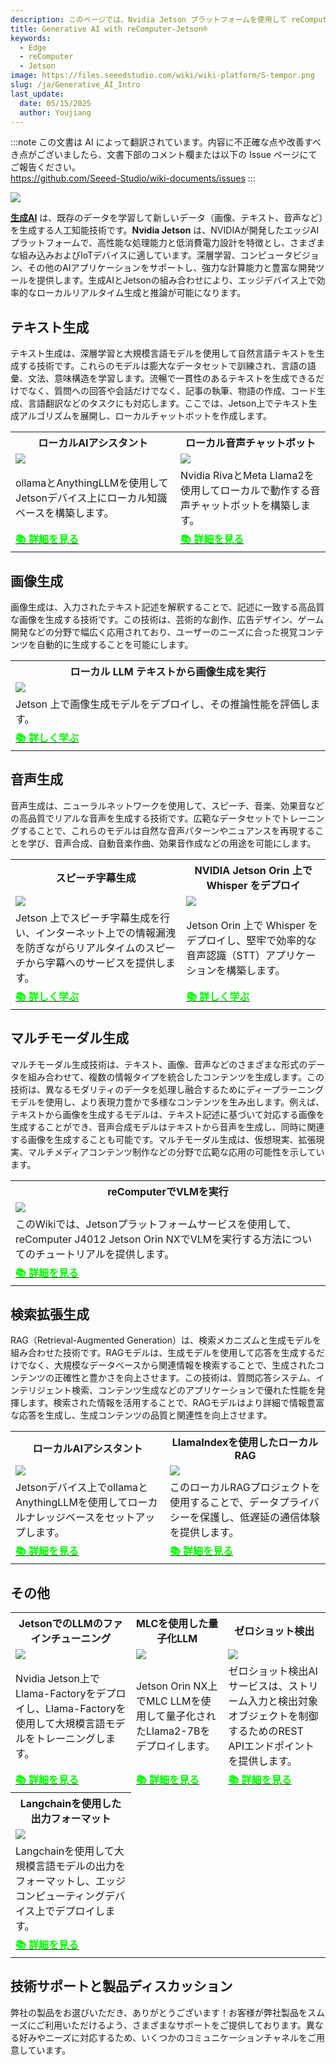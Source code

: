 ```yaml
---
description: このページでは、Nvidia Jetson プラットフォームを使用して reComputer デバイス上で生成AI技術を展開する方法を紹介します。これには、テキスト生成、画像生成、音声生成、マルチモーダル生成、および検索強化生成が含まれます。各技術のアプリケーションシナリオ、技術的特徴、および関連リソースリンクを詳述し、開発者に包括的な参考資料と技術サポート情報を提供します。
title: Generative AI with reComputer-Jetson®
keywords:
  - Edge
  - reComputer 
  - Jetson
image: https://files.seeedstudio.com/wiki/wiki-platform/S-tempor.png
slug: /ja/Generative_AI_Intro
last_update:
  date: 05/15/2025
  author: Youjiang
---
```

:::note
この文書は AI によって翻訳されています。内容に不正確な点や改善すべき点がございましたら、文書下部のコメント欄または以下の Issue ページにてご報告ください。  
https://github.com/Seeed-Studio/wiki-documents/issues
:::

<div style={{textAlign:'center'}}>
    <a href="https://github.com/Seeed-Projects/jetson-examples">
        <img src="https://files.seeedstudio.com/wiki/reComputer/deploy-genai-on-jetson.png" style={{width:800, height:'auto'}}/>
    </a>
</div>

[**生成AI**](https://www.seeedstudio.com/edge-ai/generative-ai) は、既存のデータを学習して新しいデータ（画像、テキスト、音声など）を生成する人工知能技術です。**Nvidia Jetson** は、NVIDIAが開発したエッジAIプラットフォームで、高性能な処理能力と低消費電力設計を特徴とし、さまざまな組み込みおよびIoTデバイスに適しています。深層学習、コンピュータビジョン、その他のAIアプリケーションをサポートし、強力な計算能力と豊富な開発ツールを提供します。生成AIとJetsonの組み合わせにより、エッジデバイス上で効率的なローカルリアルタイム生成と推論が可能になります。

## テキスト生成

テキスト生成は、深層学習と大規模言語モデルを使用して自然言語テキストを生成する技術です。これらのモデルは膨大なデータセットで訓練され、言語の語彙、文法、意味構造を学習します。流暢で一貫性のあるテキストを生成できるだけでなく、質問への回答や会話だけでなく、記事の執筆、物語の作成、コード生成、言語翻訳などのタスクにも対応します。ここでは、Jetson上でテキスト生成アルゴリズムを展開し、ローカルチャットボットを作成します。

<div class="table-center">
    <table class="table-nobg">
        <tr class="table-trnobg">
            <th class="table-trnobg"><font size={"4"}>ローカルAIアシスタント</font></th>
            <th class="table-trnobg"><font size={"4"}>ローカル音声チャットボット</font></th>
        </tr>
        <tr class="table-trnobg"></tr>
        <tr class="table-trnobg">
            <td class="table-trnobg">
                <div style={{textAlign:'center'}}>
                    <img src="https://files.seeedstudio.com/wiki/reComputer/Application/local-ai-assistant/ai-assistant.png" style={{width:300, height:'auto'}}/>
                </div>
            </td>
            <td class="table-trnobg">
                <div style={{textAlign:'center'}}>
                    <img src="https://files.seeedstudio.com/wiki/reComputer/Application/Local_Voice_Chatbot/workflow.png" style={{width:300, height:'auto'}}/>
                </div>
            </td>
        </tr>
        <tr class="table-trnobg"></tr>
        <tr class="table-trnobg">
            <td className="table-trnobg" style={{ textAlign: 'justify', width: '300px' }}><font size={"2"}>ollamaとAnythingLLMを使用してJetsonデバイス上にローカル知識ベースを構築します。</font></td>
            <td className="table-trnobg" style={{ textAlign: 'justify', width: '300px' }}><font size={"2"}>Nvidia RivaとMeta Llama2を使用してローカルで動作する音声チャットボットを構築します。</font></td>
        </tr>
        <tr class="table-trnobg"></tr>
        <tr class="table-trnobg">
            <td class="table-trnobg"><div class="get_one_now_container" style={{textAlign: 'center'}}><a class="get_one_now_item" href="https://wiki.seeedstudio.com/ja/local_ai_ssistant/"><strong><span><font color={'FFFFFF'} size={"4"}>📚 詳細を見る</font></span></strong></a></div></td>
            <td class="table-trnobg"><div class="get_one_now_container" style={{textAlign: 'center'}}><a class="get_one_now_item" href="https://wiki.seeedstudio.com/ja/Local_Voice_Chatbot/"><strong><span><font color={'FFFFFF'} size={"4"}>📚 詳細を見る</font></span></strong></a></div></td>
        </tr>
    </table>
</div>

## 画像生成

画像生成は、入力されたテキスト記述を解釈することで、記述に一致する高品質な画像を生成する技術です。この技術は、芸術的な創作、広告デザイン、ゲーム開発などの分野で幅広く応用されており、ユーザーのニーズに合った視覚コンテンツを自動的に生成することを可能にします。

<div class="table-center">
    <table class="table-nobg">
        <tr class="table-trnobg">
            <th class="table-trnobg"><font size={"4"}>ローカル LLM テキストから画像生成を実行</font></th>
        </tr>
        <tr class="table-trnobg"></tr>
        <tr class="table-trnobg">
            <td class="table-trnobg">
                <div style={{textAlign:'center'}}>
                    <img src="https://files.seeedstudio.com/wiki/wiki-ranger/Contributions/Nvidia_Jetson_recomputer_LLM_texto-to-image/28_dreamshaperxl_image_result.png" style={{width:300, height:'300'}}/>
                </div>
            </td>
        </tr>
        <tr class="table-trnobg"></tr>
        <tr class="table-trnobg">
            <td className="table-trnobg" style={{ textAlign: 'justify', width: '300px' }}><font size={"2"}> Jetson 上で画像生成モデルをデプロイし、その推論性能を評価します。</font></td>
        </tr>
        <tr class="table-trnobg"></tr>
        <tr class="table-trnobg">
            <td class="table-trnobg">
                <div class="get_one_now_container" style={{textAlign: 'center'}}>
                    <a class="get_one_now_item" href="https://wiki.seeedstudio.com/ja/How_to_run_local_llm_text_to_image_on_reComputer/"><strong><span><font color={'FFFFFF'} size={"4"}>📚 詳しく学ぶ</font></span></strong></a>
                </div>
            </td>
        </tr>
    </table>
</div>

## 音声生成

音声生成は、ニューラルネットワークを使用して、スピーチ、音楽、効果音などの高品質でリアルな音声を生成する技術です。広範なデータセットでトレーニングすることで、これらのモデルは自然な音声パターンやニュアンスを再現することを学び、音声合成、自動音楽作曲、効果音作成などの用途を可能にします。

<div class="table-center">
    <table class="table-nobg">
        <tr class="table-trnobg">
            <th class="table-trnobg"><font size={"4"}>スピーチ字幕生成</font></th>
            <th class="table-trnobg"><font size={"4"}>NVIDIA Jetson Orin 上で Whisper をデプロイ</font></th>
        </tr>
        <tr class="table-trnobg"></tr>
        <tr class="table-trnobg">
            <td class="table-trnobg">
                <div style={{textAlign:'center'}}>
                    <img src="https://files.seeedstudio.com/wiki/reComputer-Jetson/A608/recoder.gif" style={{width:300, height:'auto'}}/>
                </div>
            </td>
            <td class="table-trnobg">
                <div style={{textAlign:'center'}}>
                    <img src="https://files.seeedstudio.com/wiki/reComputer-Jetson/A608/Real-Time-Whisper.gif" style={{width:300, height:'300'}}/>
                </div>
            </td>
        </tr>
        <tr class="table-trnobg"></tr>
        <tr class="table-trnobg">
            <td className="table-trnobg" style={{ textAlign: 'justify', width: '300px'}}><font size={"2"}> Jetson 上でスピーチ字幕生成を行い、インターネット上での情報漏洩を防ぎながらリアルタイムのスピーチから字幕へのサービスを提供します。</font></td>
            <td className="table-trnobg" style={{ textAlign: 'justify', width: '300px' }}><font size={"2"}> Jetson Orin 上で Whisper をデプロイし、堅牢で効率的な音声認識（STT）アプリケーションを構築します。</font></td>
        </tr>
        <tr class="table-trnobg"></tr>
        <tr class="table-trnobg">
            <td class="table-trnobg"><div class="get_one_now_container" style={{textAlign: 'center'}}><a class="get_one_now_item" href="https://wiki.seeedstudio.com/ja/Real%20Time%20Subtitle%20Recoder%20on%20Nvidia%20Jetson/"><strong><span><font color={'FFFFFF'} size={"4"}>📚 詳しく学ぶ</font></span></strong></a></div></td>
            <td class="table-trnobg">
                <div class="get_one_now_container" style={{textAlign: 'center'}}>
                    <a class="get_one_now_item" href="https://wiki.seeedstudio.com/ja/Edge/NVIDIA_Jetson/Application/Generative_AI/Whisper_on_Jetson_for_Real_Time_Speech_to_Text/"><strong><span><font color={'FFFFFF'} size={"4"}>📚 詳しく学ぶ</font></span></strong></a>
                </div>
            </td>
        </tr>
    </table>
</div>

## マルチモーダル生成

マルチモーダル生成技術は、テキスト、画像、音声などのさまざまな形式のデータを組み合わせて、複数の情報タイプを統合したコンテンツを生成します。この技術は、異なるモダリティのデータを処理し融合するためにディープラーニングモデルを使用し、より表現力豊かで多様なコンテンツを生み出します。例えば、テキストから画像を生成するモデルは、テキスト記述に基づいて対応する画像を生成することができ、音声合成モデルはテキストから音声を生成し、同時に関連する画像を生成することも可能です。マルチモーダル生成は、仮想現実、拡張現実、マルチメディアコンテンツ制作などの分野で広範な応用の可能性を示しています。

<div class="table-center">
    <table class="table-nobg">
        <tr class="table-trnobg">
            <th class="table-trnobg">
                <font size={"4"}>reComputerでVLMを実行</font>
            </th>
        </tr>
        <tr class="table-trnobg"></tr>
        <tr class="table-trnobg">
            <td class="table-trnobg">
                <div style={{textAlign:'center'}}>
                    <img src="https://files.seeedstudio.com/wiki/reComputer/Application/vlm/vlmgif.gif" style={{width:300, height:'auto'}}/>
                </div>
            </td>
        </tr>
        <tr class="table-trnobg"></tr>
        <tr class="table-trnobg">
            <td className="table-trnobg" style={{ textAlign: 'justify', width: '300px'}}>
                <font size={"2"}> このWikiでは、Jetsonプラットフォームサービスを使用して、reComputer J4012 Jetson Orin NXでVLMを実行する方法についてのチュートリアルを提供します。 </font>
            </td>
        </tr>
        <tr class="table-trnobg"></tr>
        <tr class="table-trnobg">
            <td class="table-trnobg">
                <div class="get_one_now_container" style={{textAlign: 'center'}}>
                    <a class="get_one_now_item" href="https://wiki.seeedstudio.com/ja/run_vlm_on_recomputer/">
                        <strong>
                            <span>
                                <font color={'FFFFFF'} size={"4"}>📚 詳細を見る</font>
                            </span>
                        </strong>
                    </a>
                </div>
            </td>
        </tr>
    </table>
</div>

## 検索拡張生成

RAG（Retrieval-Augmented Generation）は、検索メカニズムと生成モデルを組み合わせた技術です。RAGモデルは、生成モデルを使用して応答を生成するだけでなく、大規模なデータベースから関連情報を検索することで、生成されたコンテンツの正確性と豊かさを向上させます。この技術は、質問応答システム、インテリジェント検索、コンテンツ生成などのアプリケーションで優れた性能を発揮します。検索された情報を活用することで、RAGモデルはより詳細で情報豊富な応答を生成し、生成コンテンツの品質と関連性を向上させます。

<div class="table-center">
    <table class="table-nobg">
        <tr class="table-trnobg">
            <th class="table-trnobg">
                <font size={"4"}>ローカルAIアシスタント</font>
            </th>
            <th class="table-trnobg">
                <font size={"4"}>LlamaIndexを使用したローカルRAG</font>
            </th>
        </tr>
        <tr class="table-trnobg"></tr>
        <tr class="table-trnobg">
            <td class="table-trnobg">
                <div style={{textAlign:'center'}}>
                    <img src="https://files.seeedstudio.com/wiki/reComputer/Application/local-ai-assistant/ai-assistant.png" style={{width:300, height:'auto'}}/>
                </div>
            </td>
            <td class="table-trnobg">
                <div style={{textAlign:'center'}}>
                    <img src="https://files.seeedstudio.com/wiki/reComputer-Jetson/A608/RAG-MLC-Jetson.gif" style={{width:300, height:'auto'}}/>
                </div>
            </td>
        </tr>
        <tr class="table-trnobg"></tr>
        <tr class="table-trnobg">
            <td className="table-trnobg" style={{ textAlign: 'justify', width: '300px'}}>
                <font size={"2"}> Jetsonデバイス上でollamaとAnythingLLMを使用してローカルナレッジベースをセットアップします。 </font>
            </td>
            <td className="table-trnobg" style={{ textAlign: 'justify', width: '300px'}}>
                <font size={"2"}> このローカルRAGプロジェクトを使用することで、データプライバシーを保護し、低遅延の通信体験を提供します。 </font>
            </td>
        </tr>
        <tr class="table-trnobg"></tr>
        <tr class="table-trnobg">
            <td class="table-trnobg">
                <div class="get_one_now_container" style={{textAlign: 'center'}}>
                    <a class="get_one_now_item" href="https://wiki.seeedstudio.com/ja/local_ai_ssistant/">
                        <strong>
                            <span>
                                <font color={'FFFFFF'} size={"4"}>📚 詳細を見る</font>
                            </span>
                        </strong>
                    </a>
                </div>
            </td>
            <td class="table-trnobg">
                <div class="get_one_now_container" style={{textAlign: 'center'}}>
                    <a class="get_one_now_item" href="https://wiki.seeedstudio.com/ja/Local_RAG_based_on_Jetson_with_LlamaIndex/">
                        <strong>
                            <span>
                                <font color={'FFFFFF'} size={"4"}>📚 詳細を見る</font>
                            </span>
                        </strong>
                    </a>
                </div>
            </td>
        </tr>
    </table>
</div>

## その他

<div class="table-center">
    <table class="table-nobg">
        <tr class="table-trnobg">
            <th class="table-trnobg">
                <font size={"4"}>JetsonでのLLMのファインチューニング</font>
            </th>
            <th class="table-trnobg">
                <font size={"4"}>MLCを使用した量子化LLM</font>
            </th>
            <th class="table-trnobg">
                <font size={"4"}>ゼロショット検出</font>
            </th>
        </tr>
        <tr class="table-trnobg"></tr>
        <tr class="table-trnobg">
            <td class="table-trnobg">
                <div style={{textAlign:'center'}}>
                    <img src="https://files.seeedstudio.com/wiki/reComputer-Jetson/Llama-Factory/run.gif" style={{width:300, height:'auto'}}/>
                </div>
            </td>
            <td class="table-trnobg">
                <div style={{textAlign:'center'}}>
                    <img src="https://files.seeedstudio.com/wiki/reComputer-Jetson/A608/MLC_LLM.gif" style={{width:300, height:'auto'}}/>
                </div>
            </td>
            <td class="table-trnobg">
                <div style={{textAlign:'center'}}>
                    <img src="https://files.seeedstudio.com/wiki/reComputer/Application/zero_shot_detection/fig1.gif" style={{width:300, height:'auto'}}/>
                </div>
            </td>
        </tr>
        <tr class="table-trnobg"></tr>
        <tr class="table-trnobg">
            <td className="table-trnobg" style={{ textAlign: 'justify', width: '300px'}}>
                <font size={"2"}> Nvidia Jetson上でLlama-Factoryをデプロイし、Llama-Factoryを使用して大規模言語モデルをトレーニングします。 </font>
            </td>
            <td className="table-trnobg" style={{ textAlign: 'justify', width: '300px'}}>
                <font size={"2"}> Jetson Orin NX上でMLC LLMを使用して量子化されたLlama2-7Bをデプロイします。 </font>
            </td>
            <td className="table-trnobg" style={{ textAlign: 'justify', width: '300px'}}>
                <font size={"2"}> ゼロショット検出AIサービスは、ストリーム入力と検出対象オブジェクトを制御するためのREST APIエンドポイントを提供します。 </font>
            </td>
        </tr>
        <tr class="table-trnobg"></tr>
        <tr class="table-trnobg">
            <td class="table-trnobg">
                <div class="get_one_now_container" style={{textAlign: 'center'}}>
                    <a class="get_one_now_item" href="https://wiki.seeedstudio.com/ja/Finetune_LLM_on_Jetson/">
                        <strong>
                            <span>
                                <font color={'FFFFFF'} size={"4"}>📚 詳細を見る</font>
                            </span>
                        </strong>
                    </a>
                </div>
            </td>
            <td class="table-trnobg">
                <div class="get_one_now_container" style={{textAlign: 'center'}}>
                    <a class="get_one_now_item" href="https://wiki.seeedstudio.com/ja/Quantized_Llama2_7B_with_MLC_LLM_on_Jetson/">
                        <strong>
                            <span>
                                <font color={'FFFFFF'} size={"4"}>📚 詳細を見る</font>
                            </span>
                        </strong>
                    </a>
                </div>
            </td>
            <td class="table-trnobg">
                <div class="get_one_now_container" style={{textAlign: 'center'}}>
                    <a class="get_one_now_item" href="https://wiki.seeedstudio.com/ja/run_zero_shot_detection_on_recomputer/">
                        <strong>
                            <span>
                                <font color={'FFFFFF'} size={"4"}>📚 詳細を見る</font>
                            </span>
                        </strong>
                    </a>
                </div>
            </td>
        </tr>
        <tr class="table-trnobg"></tr>
        <tr class="table-trnobg">
            <th class="table-trnobg">
                <font size={"4"}>Langchainを使用した出力フォーマット</font>
            </th>    
        </tr>
        <tr class="table-trnobg"></tr>
        <tr class="table-trnobg">
            <td class="table-trnobg">
                <div style={{textAlign:'center'}}>
                    <img src="https://files.seeedstudio.com/wiki/reComputer/Application/Format_LLM_Opt/format_llm_opt.gif" style={{width:300, height:'auto'}}/>
                </div>
            </td>
        </tr>
        <tr class="table-trnobg"></tr>
        <tr class="table-trnobg">
            <td className="table-trnobg" style={{ textAlign: 'justify', width: '300px'}}>
                <font size={"2"}> Langchainを使用して大規模言語モデルの出力をフォーマットし、エッジコンピューティングデバイス上でデプロイします。 </font>
            </td>
        </tr>
        <tr class="table-trnobg"></tr>
        <tr class="table-trnobg">
            <td class="table-trnobg">
                <div class="get_one_now_container" style={{textAlign: 'center'}}>
                    <a class="get_one_now_item" href="https://wiki.seeedstudio.com/ja/How_to_Format_the_Output_of_LLM_Using_Langchain_on_Jetson/">
                        <strong>
                            <span>
                                <font color={'FFFFFF'} size={"4"}>📚 詳細を見る</font>
                            </span>
                        </strong>
                    </a>
                </div>
            </td>
        </tr>
    </table>
</div>

## 技術サポートと製品ディスカッション

弊社の製品をお選びいただき、ありがとうございます！お客様が弊社製品をスムーズにご利用いただけるよう、さまざまなサポートをご提供しております。異なる好みやニーズに対応するため、いくつかのコミュニケーションチャネルをご用意しています。

<div class="button_tech_support_container">
    <a href="https://forum.seeedstudio.com/" class="button_forum"></a> 
    <a href="https://www.seeedstudio.com/contacts" class="button_email"></a>
</div>

<div class="button_tech_support_container">
    <a href="https://discord.gg/eWkprNDMU7" class="button_discord"></a> 
    <a href="https://github.com/Seeed-Studio/wiki-documents/discussions/69" class="button_discussion"></a>
</div>